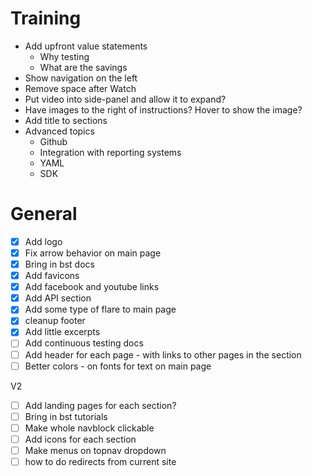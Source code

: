 # Training
* Add upfront value statements
  * Why testing 
  * What are the savings
* Show navigation on the left
* Remove space after Watch
* Put video into side-panel and allow it to expand?
* Have images to the right of instructions? Hover to show the image?
* Add title to sections
* Advanced topics
  * Github
  * Integration with reporting systems
  * YAML
  * SDK

# General
- [X] Add logo
- [X] Fix arrow behavior on main page
- [X] Bring in bst docs
- [X] Add favicons
- [X] Add facebook and youtube links
- [X] Add API section
- [X] Add some type of flare to main page
- [X] cleanup footer
- [X] Add little excerpts
- [ ] Add continuous testing docs
- [ ] Add header for each page - with links to other pages in the section
- [ ] Better colors - on fonts for text on main page

V2
- [ ] Add landing pages for each section?
- [ ] Bring in bst tutorials
- [ ] Make whole navblock clickable
- [ ] Add icons for each section
- [ ] Make menus on topnav dropdown
- [ ] how to do redirects from current site
